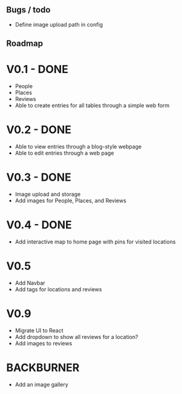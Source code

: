 ## Bugs / todo

- Define image upload path in config

## Roadmap

# V0.1 - DONE

- People
- Places
- Reviews
- Able to create entries for all tables through a simple web form

# V0.2 - DONE

- Able to view entries through a blog-style webpage
- Able to edit entries through a web page

# V0.3 - DONE

- Image upload and storage
- Add images for People, Places, and Reviews

# V0.4 - DONE

- Add interactive map to home page with pins for visited locations

# V0.5

- Add Navbar
- Add tags for locations and reviews

# V0.9

- Migrate UI to React
- Add dropdown to show all reviews for a location?
- Add images to reviews

# BACKBURNER

- Add an image gallery
